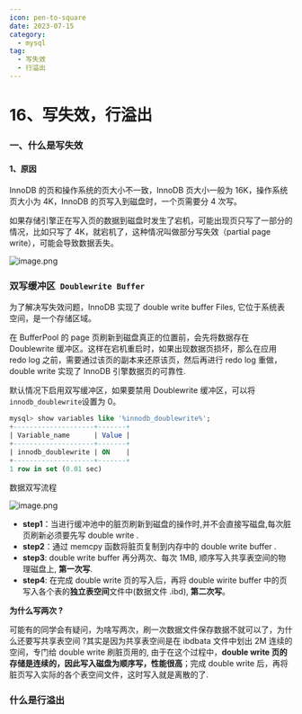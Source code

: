 ```yaml
---
icon: pen-to-square
date: 2023-07-15
category:
  - mysql
tag:
  - 写失效
  - 行溢出
---
```


# 16、写失效，行溢出



### 一、什么是写失效



#### 1、原因

InnoDB 的页和操作系统的页大小不一致，InnoDB 页大小一般为 16K，操作系统页大小为 4K，InnoDB 的页写入到磁盘时，一个页需要分 4 次写。

如果存储引擎正在写入页的数据到磁盘时发生了宕机，可能出现页只写了一部分的情况，比如只写了 4K，就宕机了，这种情况叫做部分写失效（partial page write），可能会导致数据丢失。

![image.png](https://fynotefile.oss-cn-zhangjiakou.aliyuncs.com/fynote/fyfile/16657/1672133064003/186aaf40085542d5a790025d9577b34d.png)

### 双写缓冲区` Doublewrite Buffer`

为了解决写失效问题，InnoDB 实现了 double write buffer Files, 它位于系统表空间，是一个存储区域。

在 BufferPool 的 page 页刷新到磁盘真正的位置前，会先将数据存在 Doublewrite 缓冲区。这样在宕机重启时，如果出现数据页损坏，那么在应用 redo log 之前，需要通过该页的副本来还原该页，然后再进行 redo log 重做，double write 实现了 InnoDB 引擎数据页的可靠性.

默认情况下启用双写缓冲区，如果要禁用 Doublewrite 缓冲区，可以将 `innodb_doublewrite`设置为 0。

```sql
mysql> show variables like '%innodb_doublewrite%';
+--------------------+-------+
| Variable_name      | Value |
+--------------------+-------+
| innodb_doublewrite | ON    |
+--------------------+-------+
1 row in set (0.01 sec)
```

数据双写流程

![image.png](https://fynotefile.oss-cn-zhangjiakou.aliyuncs.com/fynote/fyfile/16657/1672133064003/a31680a18f104e0da3f3cb6c1aa71866.png)

- **step1**：当进行缓冲池中的脏页刷新到磁盘的操作时,并不会直接写磁盘,每次脏页刷新必须要先写 double write .
- **step2**：通过 memcpy 函数将脏页复制到内存中的 double write buffer .
- **step3**: double write buffer 再分两次、每次 1MB, 顺序写入共享表空间的物理磁盘上, **第一次写**.
- **step4**: 在完成 double write 页的写入后，再将 double wirite buffer 中的页写入各个表的**独立表空间**文件中(数据文件 .ibd), **第二次写**。

**为什么写两次 ?**

可能有的同学会有疑问，为啥写两次，刷一次数据文件保存数据不就可以了，为什么还要写共享表空间 ?其实是因为共享表空间是在 ibdbata 文件中划出 2M 连续的空间，专门给 double write 刷脏页用的, 由于在这个过程中，**double write 页的存储是连续的，因此写入磁盘为顺序写，性能很高**；完成 double write 后，再将脏页写入实际的各个表空间文件，这时写入就是离散的了.

### 什么是行溢出
